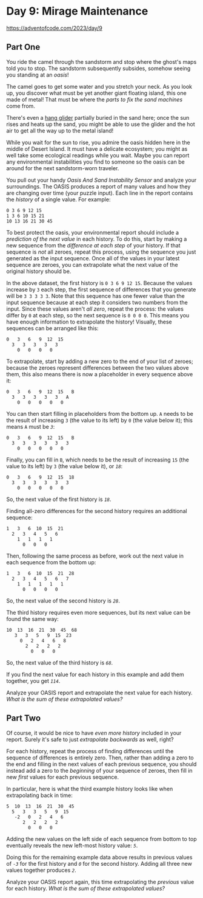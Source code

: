 # Day 9: Mirage Maintenance

<https://adventofcode.com/2023/day/9>

## Part One

You ride the camel through the sandstorm and stop where the ghost's maps told you to stop. The sandstorm subsequently subsides,
somehow seeing you standing at an _oasis_!

The camel goes to get some water and you stretch your neck. As you look up, you discover what must be yet another giant floating
island, this one made of metal! That must be where the _parts to fix the sand machines_ come from.

There's even a [hang glider](https://en.wikipedia.org/wiki/Hang_gliding) partially buried in the sand here; once the sun rises and
heats up the sand, you might be able to use the glider and the hot air to get all the way up to the metal island!

While you wait for the sun to rise, you admire the oasis hidden here in the middle of Desert Island. It must have a delicate
ecosystem; you might as well take some ecological readings while you wait. Maybe you can report any environmental instabilities
you find to someone so the oasis can be around for the next sandstorm-worn traveler.

You pull out your handy _Oasis And Sand Instability Sensor_ and analyze your surroundings. The OASIS produces a report of many
values and how they are changing over time (your puzzle input). Each line in the report contains the _history_ of a single value.
For example:

    0 3 6 9 12 15
    1 3 6 10 15 21
    10 13 16 21 30 45

To best protect the oasis, your environmental report should include a _prediction of the next value_ in each history. To do this,
start by making a new sequence from the _difference at each step_ of your history. If that sequence is _not_ all zeroes, repeat
this process, using the sequence you just generated as the input sequence. Once all of the values in your latest sequence are
zeroes, you can extrapolate what the next value of the original history should be.

In the above dataset, the first history is `0 3 6 9 12 15`. Because the values increase by `3` each step, the first sequence of
differences that you generate will be `3 3 3 3 3`. Note that this sequence has one fewer value than the input sequence because at
each step it considers two numbers from the input. Since these values aren't _all zero_, repeat the process: the values differ by
`0` at each step, so the next sequence is `0 0 0 0`. This means you have enough information to extrapolate the history! Visually,
these sequences can be arranged like this:

    0   3   6   9  12  15
      3   3   3   3   3
        0   0   0   0

To extrapolate, start by adding a new zero to the end of your list of zeroes; because the zeroes represent differences between the
two values above them, this also means there is now a placeholder in every sequence above it:

    0   3   6   9  12  15   B
      3   3   3   3   3   A
        0   0   0   0   0

You can then start filling in placeholders from the bottom up. `A` needs to be the result of increasing `3` (the value to its
left) by `0` (the value below it); this means `A` must be _`3`_:

    0   3   6   9  12  15   B
      3   3   3   3   3   3
        0   0   0   0   0

Finally, you can fill in `B`, which needs to be the result of increasing `15` (the value to its left) by `3` (the value below it),
or _`18`_:

    0   3   6   9  12  15  18
      3   3   3   3   3   3
        0   0   0   0   0

So, the next value of the first history is _`18`_.

Finding all-zero differences for the second history requires an additional sequence:

    1   3   6  10  15  21
      2   3   4   5   6
        1   1   1   1
          0   0   0

Then, following the same process as before, work out the next value in each sequence from the bottom up:

    1   3   6  10  15  21  28
      2   3   4   5   6   7
        1   1   1   1   1
          0   0   0   0

So, the next value of the second history is _`28`_.

The third history requires even more sequences, but its next value can be found the same way:

    10  13  16  21  30  45  68
       3   3   5   9  15  23
         0   2   4   6   8
           2   2   2   2
             0   0   0

So, the next value of the third history is _`68`_.

If you find the next value for each history in this example and add them together, you get _`114`_.

Analyze your OASIS report and extrapolate the next value for each history. _What is the sum of these extrapolated values?_

## Part Two

Of course, it would be nice to have _even more history_ included in your report. Surely it's safe to just _extrapolate backwards_
as well, right?

For each history, repeat the process of finding differences until the sequence of differences is entirely zero. Then, rather than
adding a zero to the end and filling in the next values of each previous sequence, you should instead add a zero to the
_beginning_ of your sequence of zeroes, then fill in new _first_ values for each previous sequence.

In particular, here is what the third example history looks like when extrapolating back in time:

    5  10  13  16  21  30  45
      5   3   3   5   9  15
       -2   0   2   4   6
          2   2   2   2
            0   0   0

Adding the new values on the left side of each sequence from bottom to top eventually reveals the new left-most history value:
_`5`_.

Doing this for the remaining example data above results in previous values of _`-3`_ for the first history and _`0`_ for the
second history. Adding all three new values together produces _`2`_.

Analyze your OASIS report again, this time extrapolating the _previous_ value for each history. _What is the sum of these
extrapolated values?_
